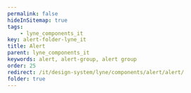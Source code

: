 ```yaml
---
permalink: false
hideInSitemap: true
tags: 
    - lyne_components_it
key: alert-folder-lyne_it
title: Alert
parent: lyne_components_it
keywords: alert, alert-group, alert group
order: 25
redirect: /it/design-system/lyne/components/alert/alert/
folder: true
---
```

